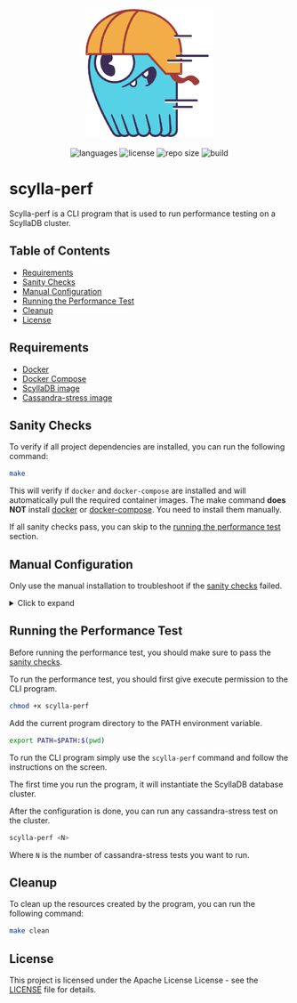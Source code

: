 <div align="center">
  <img src=".github/assets/image.png" width="230px" />
</div>
<br/>
<div align="center">
  <img src="https://img.shields.io/github/languages/count/vcwild/scylla-perf?color=%234466fb&style=flat-square" alt="languages" />
  <img src="https://img.shields.io/github/license/vcwild/scylla-perf?color=%234466fb&style=flat-square" alt="license" />
  <img src="https://img.shields.io/github/repo-size/vcwild/scylla-perf?color=%234466fb&style=flat-square" alt="repo size" />
  <img src="https://img.shields.io/github/actions/workflow/status/vcwild/scylla-perf/build.yml?branch=main&style=flat-square&color=%234466fb" alt="build" />
</div>

# scylla-perf

Scylla-perf is a CLI program that is used to run performance testing on a ScyllaDB cluster.

## Table of Contents

- [Requirements](#requirements)
- [Sanity Checks](#sanity-checks)
- [Manual Configuration](#manual-configuration)
- [Running the Performance Test](#running-the-performance-test)
- [Cleanup](#cleanup)
- [License](#license)

## Requirements

- [Docker](https://docs.docker.com/engine/install/)
- [Docker Compose](https://docs.docker.com/compose/install/)
- [ScyllaDB image](https://hub.docker.com/r/scylladb/scylla/)
- [Cassandra-stress image](https://hub.docker.com/r/scylladb/cassandra-stress)

## Sanity Checks

To verify if all project dependencies are installed, you can run the following command:

```bash
make
```

This will verify if `docker` and `docker-compose` are installed and will automatically pull the required container images.
The make command **does NOT** install [docker](https://docs.docker.com/engine/install/) or [docker-compose](https://docs.docker.com/compose/install/). You need to install them manually.

If all sanity checks pass, you can skip to the [running the performance test](#running-the-performance-test) section.

## Manual Configuration

Only use the manual installation to troubleshoot if the [sanity checks](#sanity-checks) failed.

<details close>
<summary>Click to expand</summary>

### Deploying a ScyllaDB cluster

To deploy a single node ScyllaDB cluster, you can use the following command:

```bash
docker-compose up -d
```

This will create a scylla service using the scylladb/scylla image. The service will be named `some-scylla` and will be running in the background.

You can check the logs by running:

```bash
docker logs some-scylla | tail
```

### Finding the host IP

The host machine IP address is required to run the cassandra-stress test.

To find the IP address of the host machine, you can run the following command:

```bash
export HOST_IP=$(docker exec -it some-scylla nodetool status | grep -oE "\b([0-9]{1,3}\.){3}[0-9]{1,3}\b")
```

This will use the node tool to get the status of the scylla node and extract the IP address of the host machine by capturing the IP address from the output.

### Running a Cassandra-stress

To run cassandra-stress sanity test, you can use the following command:

```bash
docker run --rm -it --network=host scylladb/cassandra-stress 'cassandra-stress write duration=10s -rate threads=10 -node $HOST_IP'
```

This will run a write test with 1000 operations on the host machine. We'll be using the host network to connect to the scylla container because it's already exposed to the host machine.

If these steps are successful, you can proceed to run the performance test.

</details>

## Running the Performance Test

Before running the performance test, you should make sure to pass the [sanity checks](#sanity-checks).

To run the performance test, you should first give execute permission to the CLI program.

```bash
chmod +x scylla-perf
```

Add the current program directory to the PATH environment variable.

```bash
export PATH=$PATH:$(pwd)
```

To run the CLI program simply use the `scylla-perf` command and follow the instructions on the screen.

The first time you run the program, it will instantiate the ScyllaDB database cluster.

After the configuration is done, you can run any cassandra-stress test on the cluster.

```bash
scylla-perf <N>
```

Where `N` is the number of cassandra-stress tests you want to run.

## Cleanup

To clean up the resources created by the program, you can run the following command:

```bash
make clean
```

## License

This project is licensed under the Apache License License - see the [LICENSE](LICENSE) file for details.
